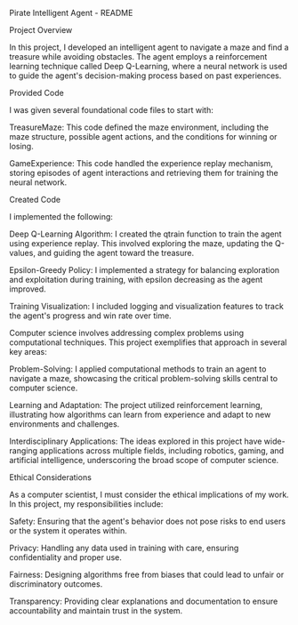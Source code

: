 Pirate Intelligent Agent - README

Project Overview

In this project, I developed an intelligent agent to navigate a maze and find a treasure while avoiding obstacles. The agent employs a reinforcement learning technique called Deep Q-Learning, where a neural network is used to guide the agent's decision-making process based on past experiences.

Provided Code

I was given several foundational code files to start with:

TreasureMaze: This code defined the maze environment, including the maze structure, possible agent actions, and the conditions for winning or losing.

GameExperience: This code handled the experience replay mechanism, storing episodes of agent interactions and retrieving them for training the neural network.

Created Code

I implemented the following:

Deep Q-Learning Algorithm: I created the qtrain function to train the agent using experience replay. This involved exploring the maze, updating the Q-values, and guiding the agent toward the treasure.

Epsilon-Greedy Policy: I implemented a strategy for balancing exploration and exploitation during training, with epsilon decreasing as the agent improved.

Training Visualization: I included logging and visualization features to track the agent's progress and win rate over time.

Computer science involves addressing complex problems using computational techniques. This project exemplifies that approach in several key areas:

Problem-Solving: I applied computational methods to train an agent to navigate a maze, showcasing the critical problem-solving skills central to computer science.

Learning and Adaptation: The project utilized reinforcement learning, illustrating how algorithms can learn from experience and adapt to new environments and challenges.

Interdisciplinary Applications: The ideas explored in this project have wide-ranging applications across multiple fields, including robotics, gaming, and artificial intelligence, underscoring the broad scope of computer science.

Ethical Considerations

As a computer scientist, I must consider the ethical implications of my work. In this project, my responsibilities include:

Safety: Ensuring that the agent's behavior does not pose risks to end users or the system it operates within.

Privacy: Handling any data used in training with care, ensuring confidentiality and proper use.

Fairness: Designing algorithms free from biases that could lead to unfair or discriminatory outcomes.

Transparency: Providing clear explanations and documentation to ensure accountability and maintain trust in the system.
